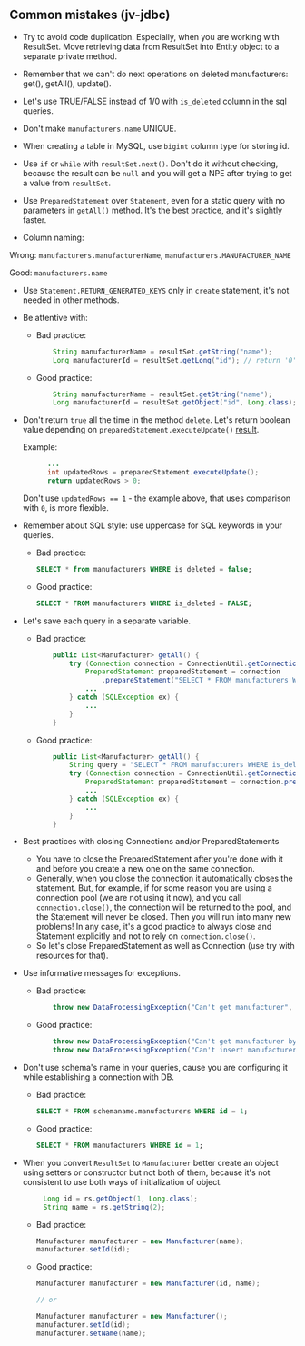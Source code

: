 ## Common mistakes (jv-jdbc)

* Try to avoid code duplication. Especially, when you are working with ResultSet.
  Move retrieving data from ResultSet into Entity object to a separate private method.

* Remember that we can't do next operations on deleted manufacturers: get(), getAll(), update().

* Let's use TRUE/FALSE instead of 1/0 with `is_deleted` column in the sql queries.

* Don't make `manufacturers.name` UNIQUE.

* When creating a table in MySQL, use `bigint` column type for storing id.

* Use `if` or `while` with `resultSet.next()`. Don't do it without checking,
  because the result can be `null` and you will get a NPE after trying to get a value from `resultSet`.
  
* Use `PreparedStatement` over `Statement`, even for a static query with no parameters in `getAll()` method. It's the best practice, and it's slightly faster.

* Column naming:

Wrong: `manufacturers.manufacturerName`, `manufacturers.MANUFACTURER_NAME`

Good: `manufacturers.name`

* Use `Statement.RETURN_GENERATED_KEYS` only in `create` statement, it's not needed in other methods.

* Be attentive with:

    - Bad practice:
        ```java
            String manufacturerName = resultSet.getString("name");
            Long manufacturerId = resultSet.getLong("id"); // return '0' if data is absent.
        ``` 
    - Good practice: 
        ```java
            String manufacturerName = resultSet.getString("name");
            Long manufacturerId = resultSet.getObject("id", Long.class); // return 'null' if data is absent.
        ```

* Don't return `true` all the time in the method `delete`.
  Let's return boolean value depending on `preparedStatement.executeUpdate()` [result](https://docs.oracle.com/javase/7/docs/api/java/sql/Statement.html#executeUpdate(java.lang.String)).

  Example:
  ```java
        ...
        int updatedRows = preparedStatement.executeUpdate();
        return updatedRows > 0;
  ```
  Don't use `updatedRows == 1` - the example above, that uses comparison with `0`, is more flexible.

* Remember about SQL style: use uppercase for SQL keywords in your queries.

    - Bad practice:
        ```sql  
        SELECT * from manufacturers WHERE is_deleted = false;    
        ``` 
    - Good practice: 
        ```sql
        SELECT * FROM manufacturers WHERE is_deleted = FALSE;
        ```   
* Let's save each query in a separate variable.
    - Bad practice:
        ```java
            public List<Manufacturer> getAll() {
                try (Connection connection = ConnectionUtil.getConnection()
                    PreparedStatement preparedStatement = connection
                        .prepareStatement("SELECT * FROM manufacturers WHERE is_deleted = FALSE")) { // it's bad
                    ...
                } catch (SQLException ex) {
                    ...
                }
            }
        ``` 
    - Good practice: 
        ```java
            public List<Manufacturer> getAll() {
                String query = "SELECT * FROM manufacturers WHERE is_deleted = FALSE"; // it's good
                try (Connection connection = ConnectionUtil.getConnection();
                    PreparedStatement preparedStatement = connection.prepareStatement(query)) {
                    ...
                } catch (SQLException ex) {
                    ...
                }
            }
        ```

* Best practices with closing Connections and/or PreparedStatements
    - You have to close the PreparedStatement after you're done with it and before you create a new one on the same connection.
    - Generally, when you close the connection it automatically closes the statement.
      But, for example, if for some reason you are using a connection pool (we are not using it now),
      and you call `connection.close()`, the connection will be returned to the pool,
      and the Statement will never be closed. Then you will run into many new problems!
      In any case, it's a good practice to always close and Statement explicitly and not to rely on `connection.close()`.
    - So let's close PreparedStatement as well as Connection (use try with resources for that).


* Use informative messages for exceptions.
    - Bad practice:
        ```java
            throw new DataProcessingException("Can't get manufacturer", e);
        ``` 
    - Good practice: 
        ```java
            throw new DataProcessingException("Can't get manufacturer by id " + id, e);
            throw new DataProcessingException("Can't insert manufacturer " + manufacturer, e);
        ``` 

* Don't use schema's name in your queries, cause you are configuring it while establishing a connection with DB.

    - Bad practice:
        ```sql  
        SELECT * FROM schemaname.manufacturers WHERE id = 1;                     
        ``` 
    - Good practice: 
        ```sql
        SELECT * FROM manufacturers WHERE id = 1;
        ```         
* When you convert `ResultSet` to `Manufacturer` better create an object using setters or constructor but not both of them, because it's not consistent to use both ways of initialization of object.

  ```java
       Long id = rs.getObject(1, Long.class);
       String name = rs.getString(2);
  ```
       
    - Bad practice:
        ```java
        Manufacturer manufacturer = new Manufacturer(name);
        manufacturer.setId(id); 
        ``` 
    - Good practice: 
        ```java
        Manufacturer manufacturer = new Manufacturer(id, name);
        
        // or
        
        Manufacturer manufacturer = new Manufacturer();
        manufacturer.setId(id);  
        manufacturer.setName(name);
        ```  
    
